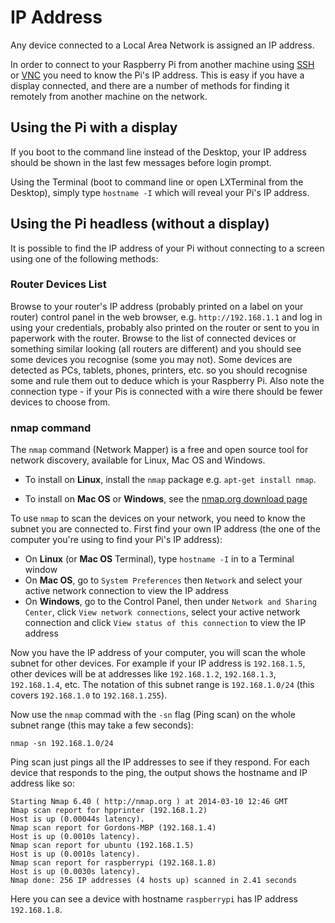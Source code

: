 # IP Address

Any device connected to a Local Area Network is assigned an IP address.

In order to connect to your Raspberry Pi from another machine using [SSH](../../../remote-access/ssh/README.md) or [VNC](../../../remote-access/vnc/README.md) you need to know the Pi's IP address. This is easy if you have a display connected, and there are a number of methods for finding it remotely from another machine on the network.

## Using the Pi with a display

If you boot to the command line instead of the Desktop, your IP address should be shown in the last few messages before login prompt.

Using the Terminal (boot to command line or open LXTerminal from the Desktop), simply type `hostname -I` which will reveal your Pi's IP address.

## Using the Pi headless (without a display)

It is possible to find the IP address of your Pi without connecting to a screen using one of the following methods:

### Router Devices List

Browse to your router's IP address (probably printed on a label on your router) control panel in the web browser, e.g. `http://192.168.1.1` and log in using your credentials, probably also printed on the router or sent to you in paperwork with the router. Browse to the list of connected devices or something similar looking (all routers are different) and you should see some devices you recognise (some you may not). Some devices are detected as PCs, tablets, phones, printers, etc. so you should recognise some and rule them out to deduce which is your Raspberry Pi. Also note the connection type - if your Pis is connected with a wire there should be fewer devices to choose from.

### nmap command

The `nmap` command (Network Mapper) is a free and open source tool for network discovery, available for Linux, Mac OS and Windows.

- To install on **Linux**, install the `nmap` package e.g. `apt-get install nmap`.

- To install on **Mac OS** or **Windows**, see the [nmap.org download page](http://nmap.org/download.html)

To use `nmap` to scan the devices on your network, you need to know the subnet you are connected to. First find your own IP address (the one of the computer you're using to find your Pi's IP address):

- On **Linux** (or **Mac OS** Terminal), type `hostname -I` in to a Terminal window
- On **Mac OS**, go to `System Preferences` then `Network` and select your active network connection to view the IP address
- On **Windows**, go to the Control Panel, then under `Network and Sharing Center`, click `View network connections`, select your active network connection and click `View status of this connection` to view the IP address

Now you have the IP address of your computer, you will scan the whole subnet for other devices. For example if your IP address is `192.168.1.5`, other devices will be at addresses like `192.168.1.2`, `192.168.1.3`, `192.168.1.4`, etc. The notation of this subnet range is `192.168.1.0/24` (this covers `192.168.1.0` to `192.168.1.255`).

Now use the `nmap` commad with the `-sn` flag (Ping scan) on the whole subnet range (this may take a few seconds):

```
nmap -sn 192.168.1.0/24
```

Ping scan just pings all the IP addresses to see if they respond. For each device that responds to the ping, the output shows the hostname and IP address like so:

```
Starting Nmap 6.40 ( http://nmap.org ) at 2014-03-10 12:46 GMT
Nmap scan report for hpprinter (192.168.1.2)
Host is up (0.00044s latency).
Nmap scan report for Gordons-MBP (192.168.1.4)
Host is up (0.0010s latency).
Nmap scan report for ubuntu (192.168.1.5)
Host is up (0.0010s latency).
Nmap scan report for raspberrypi (192.168.1.8)
Host is up (0.0030s latency).
Nmap done: 256 IP addresses (4 hosts up) scanned in 2.41 seconds
```

Here you can see a device with hostname `raspberrypi` has IP address `192.168.1.8`.
